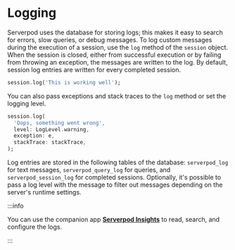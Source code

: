 # Logging
Serverpod uses the database for storing logs; this makes it easy to search for errors, slow queries, or debug messages. To log custom messages during the execution of a session, use the `log` method of the `session` object. When the session is closed, either from successful execution or by failing from throwing an exception, the messages are written to the log. By default, session log entries are written for every completed session.

```dart
session.log('This is working well');
```

You can also pass exceptions and stack traces to the `log` method or set the logging level.

```dart
session.log(
  'Oops, something went wrong',
  level: LogLevel.warning,
  exception: e,
  stackTrace: stackTrace,
);
```

Log entries are stored in the following tables of the database: `serverpod_log` for text messages, `serverpod_query_log` for queries, and `serverpod_session_log` for completed sessions. Optionally, it's possible to pass a log level with the message to filter out messages depending on the server's runtime settings.

:::info

You can use the companion app  **[Serverpod Insights](../insights)** to read, search, and configure the logs.

:::
